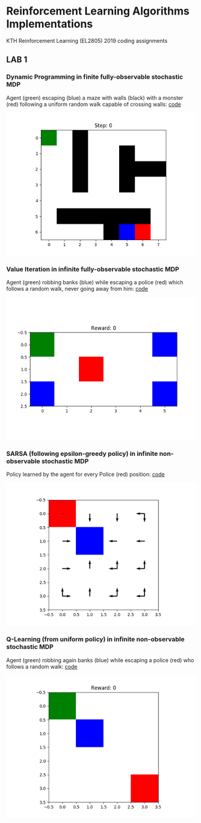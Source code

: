 # Reinforcement Learning Algorithms Implementations

KTH Reinforcement Learning (EL2805) 2019 coding assignments

## LAB 1

### Dynamic Programming in finite fully-observable stochastic MDP
Agent (green) escaping (blue) a maze with walls (black) with a monster (red) following a uniform random walk capable of crossing walls: [code](lab_1/p1/b.py)

![](lab_1/figures/gifs/p1a_run_test.gif)

### Value Iteration in infinite fully-observable stochastic MDP
Agent (green) robbing banks (blue) while escaping a police (red) which follows a random walk, never going away from him: [code](lab_1/p2/) 

![](lab_1/figures/gifs/p2b_run_test.gif)

### SARSA (following epsilon-greedy policy) in infinite non-observable stochastic MDP
Policy learned by the agent for every Police (red) position: [code](lab_1/p3/)

![](lab_1/figures/gifs/p3a_policy.gif)

### Q-Learning (from uniform policy) in infinite non-observable stochastic MDP
Agent (green) robbing again banks (blue) while escaping a police (red) who follows a random walk: [code](lab_1/p3/)

![](lab_1/figures/gifs/p3a_run_test.gif)

